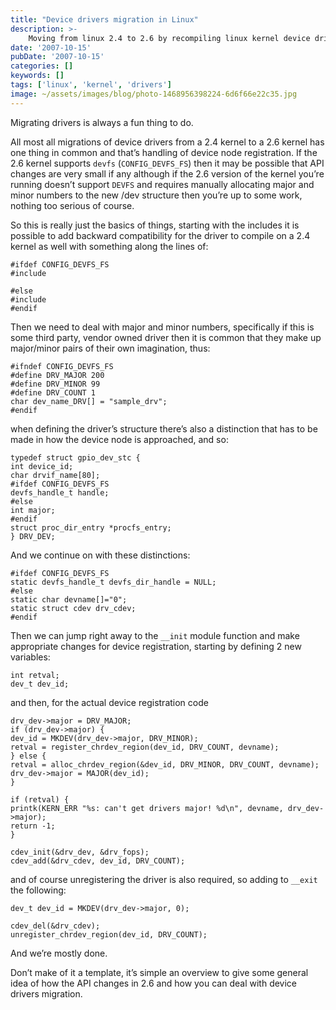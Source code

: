```yaml
---
title: "Device drivers migration in Linux"
description: >-
    Moving from linux 2.4 to 2.6 by recompiling linux kernel device drivers
date: '2007-10-15'
pubDate: '2007-10-15'
categories: []
keywords: []
tags: ['linux', 'kernel', 'drivers']
image: ~/assets/images/blog/photo-1468956398224-6d6f66e22c35.jpg
---
```


Migrating drivers is always a fun thing to do.

All most all migrations of device drivers from a 2.4 kernel to a 2.6 kernel
has one thing in common and that’s handling of device node registration.
If the 2.6 kernel supports `devfs` (`CONFIG_DEVFS_FS`) then it may be possible
that API changes are very small if any although if the 2.6 version of the
kernel you’re running doesn’t support `DEVFS` and requires manually allocating
major and minor numbers to the new /dev structure then you’re up to some work,
nothing too serious of course.

So this is really just the basics of things, starting with the includes it
is possible to add backward compatibility for the driver to compile on a 2.4
kernel as well with something along the lines of:

```
#ifdef CONFIG_DEVFS_FS
#include

#else
#include
#endif
```

Then we need to deal with major and minor numbers, specifically if this is
some third party, vendor owned driver then it is common that they make up
major/minor pairs of their own imagination, thus:

```
#ifndef CONFIG_DEVFS_FS
#define DRV_MAJOR 200
#define DRV_MINOR 99
#define DRV_COUNT 1
char dev_name_DRV[] = "sample_drv";
#endif
```

when defining the driver’s structure there’s also a distinction that has
to be made in how the device node is approached, and so:

```
typedef struct gpio_dev_stc {
int device_id;
char drvif_name[80];
#ifdef CONFIG_DEVFS_FS
devfs_handle_t handle;
#else
int major;
#endif
struct proc_dir_entry *procfs_entry;
} DRV_DEV;
```

And we continue on with these distinctions:

```
#ifdef CONFIG_DEVFS_FS
static devfs_handle_t devfs_dir_handle = NULL;
#else
static char devname[]="0";
static struct cdev drv_cdev;
#endif
```

Then we can jump right away to the `__init` module function
and make appropriate changes for device registration,
starting by defining 2 new variables:

```
int retval;
dev_t dev_id;
```

and then, for the actual device registration code

```
drv_dev->major = DRV_MAJOR;
if (drv_dev->major) {
dev_id = MKDEV(drv_dev->major, DRV_MINOR);
retval = register_chrdev_region(dev_id, DRV_COUNT, devname);
} else {
retval = alloc_chrdev_region(&dev_id, DRV_MINOR, DRV_COUNT, devname);
drv_dev->major = MAJOR(dev_id);
}

if (retval) {
printk(KERN_ERR "%s: can't get drivers major! %d\n", devname, drv_dev->major);
return -1;
}

cdev_init(&drv_dev, &drv_fops);
cdev_add(&drv_cdev, dev_id, DRV_COUNT);
```

and of course unregistering the driver is also required, so
adding to `__exit` the following:

```
dev_t dev_id = MKDEV(drv_dev->major, 0);

cdev_del(&drv_cdev);
unregister_chrdev_region(dev_id, DRV_COUNT);
```

And we’re mostly done.

Don’t make of it a template, it’s simple an overview to give some general
idea of how the API changes in 2.6 and how you can deal with device drivers
migration.

